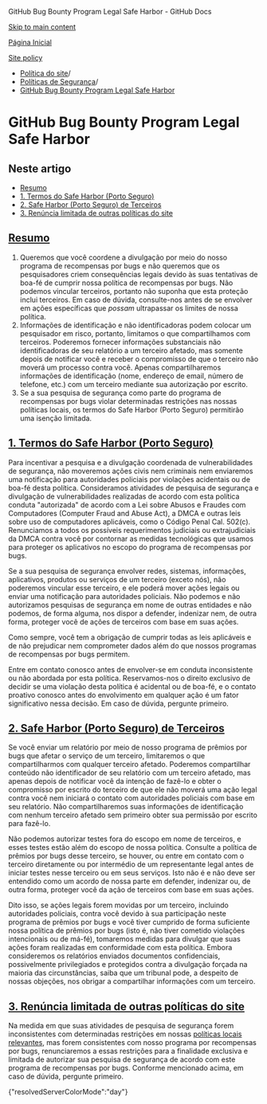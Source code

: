 GitHub Bug Bounty Program Legal Safe Harbor - GitHub Docs

[Skip to main content](#main-content)

[Página Inicial](/pt)

[Site policy](/pt/site-policy)

* [Política do site](/pt/site-policy)/
* [Políticas de Segurança](/pt/site-policy/security-policies)/
* [GitHub Bug Bounty Program Legal Safe Harbor](/pt/site-policy/security-policies/github-bug-bounty-program-legal-safe-harbor)

GitHub Bug Bounty Program Legal Safe Harbor
==========

Neste artigo
----------

* [Resumo](#summary)
* [1. Termos do Safe Harbor (Porto Seguro)](#1-safe-harbor-terms)
* [2. Safe Harbor (Porto Seguro) de Terceiros](#2-third-party-safe-harbor)
* [3. Renúncia limitada de outras políticas do site](#3-limited-waiver-of-other-site-policies)

[Resumo](#summary)
----------

1. Queremos que você coordene a divulgação por meio do nosso programa de recompensas por bugs e não queremos que os pesquisadores criem consequências legais devido às suas tentativas de boa-fé de cumprir nossa política de recompensas por bugs. Não podemos vincular terceiros, portanto não suponha que esta proteção inclui terceiros. Em caso de dúvida, consulte-nos antes de se envolver em ações específicas que *possam* ultrapassar os limites de nossa política.
2. Informações de identificação e não identificadoras podem colocar um pesquisador em risco, portanto, limitamos o que compartilhamos com terceiros. Poderemos fornecer informações substanciais não identificadoras de seu relatório a um terceiro afetado, mas somente depois de notificar você e receber o compromisso de que o terceiro não moverá um processo contra você. Apenas compartilharemos informações de identificação (nome, endereço de email, número de telefone, etc.) com um terceiro mediante sua autorização por escrito.
3. Se a sua pesquisa de segurança como parte do programa de recompensas por bugs violar determinadas restrições nas nossas políticas locais, os termos do Safe Harbor (Porto Seguro) permitirão uma isenção limitada.

[1. Termos do Safe Harbor (Porto Seguro)](#1-safe-harbor-terms)
----------

Para incentivar a pesquisa e a divulgação coordenada de vulnerabilidades de segurança, não moveremos ações civis nem criminais nem enviaremos uma notificação para autoridades policiais por violações acidentais ou de boa-fé desta política. Consideramos atividades de pesquisa de segurança e divulgação de vulnerabilidades realizadas de acordo com esta política conduta "autorizada" de acordo com a Lei sobre Abusos e Fraudes com Computadores (Computer Fraud and Abuse Act), a DMCA e outras leis sobre uso de computadores aplicáveis, como o Código Penal Cal. 502(c). Renunciamos a todos os possíveis requerimentos judiciais ou extrajudiciais da DMCA contra você por contornar as medidas tecnológicas que usamos para proteger os aplicativos no escopo do programa de recompensas por bugs.

Se a sua pesquisa de segurança envolver redes, sistemas, informações, aplicativos, produtos ou serviços de um terceiro (exceto nós), não poderemos vincular esse terceiro, e ele poderá mover ações legais ou enviar uma notificação para autoridades policiais. Não podemos e não autorizamos pesquisas de segurança em nome de outras entidades e não podemos, de forma alguma, nos dispor a defender, indenizar nem, de outra forma, proteger você de ações de terceiros com base em suas ações.

Como sempre, você tem a obrigação de cumprir todas as leis aplicáveis e de não prejudicar nem comprometer dados além do que nossos programas de recompensas por bugs permitem.

Entre em contato conosco antes de envolver-se em conduta inconsistente ou não abordada por esta política. Reservamos-nos o direito exclusivo de decidir se uma violação desta política é acidental ou de boa-fé, e o contato proativo conosco antes do envolvimento em qualquer ação é um fator significativo nessa decisão. Em caso de dúvida, pergunte primeiro.

[2. Safe Harbor (Porto Seguro) de Terceiros](#2-third-party-safe-harbor)
----------

Se você enviar um relatório por meio de nosso programa de prêmios por bugs que afetar o serviço de um terceiro, limitaremos o que compartilharmos com qualquer terceiro afetado. Poderemos compartilhar conteúdo não identificador de seu relatório com um terceiro afetado, mas apenas depois de notificar você da intenção de fazê-lo e obter o compromisso por escrito do terceiro de que ele não moverá uma ação legal contra você nem iniciará o contato com autoridades policiais com base em seu relatório. Não compartilharemos suas informações de identificação com nenhum terceiro afetado sem primeiro obter sua permissão por escrito para fazê-lo.

Não podemos autorizar testes fora do escopo em nome de terceiros, e esses testes estão além do escopo de nossa política. Consulte a política de prêmios por bugs desse terceiro, se houver, ou entre em contato com o terceiro diretamente ou por intermédio de um representante legal antes de iniciar testes nesse terceiro ou em seus serviços. Isto não é e não deve ser entendido como um acordo de nossa parte em defender, indenizar ou, de outra forma, proteger você da ação de terceiros com base em suas ações.

Dito isso, se ações legais forem movidas por um terceiro, incluindo autoridades policiais, contra você devido à sua participação neste programa de prêmios por bugs e você tiver cumprido de forma suficiente nossa política de prêmios por bugs (isto é, não tiver cometido violações intencionais ou de má-fé), tomaremos medidas para divulgar que suas ações foram realizadas em conformidade com esta política. Embora consideremos os relatórios enviados documentos confidenciais, possivelmente privilegiados e protegidos contra a divulgação forçada na maioria das circunstâncias, saiba que um tribunal pode, a despeito de nossas objeções, nos obrigar a compartilhar informações com um terceiro.

[3. Renúncia limitada de outras políticas do site](#3-limited-waiver-of-other-site-policies)
----------

Na medida em que suas atividades de pesquisa de segurança forem inconsistentes com determinadas restrições em nossas [políticas locais relevantes](/pt/site-policy), mas forem consistentes com nosso programa por recompensas por bugs, renunciaremos a essas restrições para a finalidade exclusiva e limitada de autorizar sua pesquisa de segurança de acordo com este programa de recompensas por bugs. Conforme mencionado acima, em caso de dúvida, pergunte primeiro.

{"resolvedServerColorMode":"day"}
